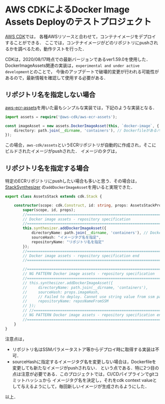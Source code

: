# AWS CDKによるDocker Image Assets Deployのテストプロジェクト

[AWS CDK](https://docs.aws.amazon.com/cdk/api/latest/docs/aws-construct-library.html)では，
各種AWSリソースと合わせて，コンテナイメージをデプロイすることができる．
ここでは，コンテナイメージがどのリポジトリにpushされるかを調べるため，動作テストを行った．

CDKは，2020/08/17時点での最新バージョンであるver1.59.0を使用した．
DockerImageAssets関連の実装は，`experimental and under active development`とのことで，
今後のアップデートで破壊的変更が行われる可能性があるので，最新情報を確認して使用する必要がある．

## リポジトリ名を指定しない場合

[aws-ecr-assets](https://docs.aws.amazon.com/cdk/api/latest/docs/@aws-cdk_aws-ecr-assets.DockerImageAsset.html)を用いた最もシンプルな実装では，下記のような実装となる．

```ts
import assets = require('@aws-cdk/aws-ecr-assets');

const imageAsset = new assets.DockerImageAsset(this, `docker-image`, {
    directory: path.join(__dirname, 'containers'), // Dockerfileがあるパスを指定する．
});
```

この場合，`aws-cdk/assets`というECRリポジトリが自動的に作成され，そこにビルドされたイメージがpushされた．
イメージのタグは，

## リポジトリ名を指定する場合

特定のECRリポジトリにpushしたい場合も多いと思う．その場合は，[StackSynthesizer](https://docs.aws.amazon.com/cdk/api/latest/typescript/api/core/defaultstacksynthesizer.html#core_DefaultStackSynthesizer_addDockerImageAsset)
の`addDockerImageAsset`を用いると実現できた．

```ts
export class AssetsStack extends cdk.Stack {

    constructor(scope: cdk.Construct, id: string, props: AssetsStackProps) {
        super(scope, id, props);
        //======================================================================
        // Docker image assets - repository specification
        //======================================================================
        this.synthesizer.addDockerImageAsset({
            directoryName: path.join(__dirname, 'containers'), // Dockerfileがあるディレクトリを指定
            sourceHash: "イメージタグ名を指定",
            repositoryName: "リポジトリ名を指定"
        });
        //======================================================================
        // Docker image assets - repository specification end
        //======================================================================

        //======================================================================
        // NG PATTERN Docker image assets - repository specification
        //======================================================================
        // this.synthesizer.addDockerImageAsset({
        //     directoryName: path.join(__dirname, 'containers'),
        //     sourceHash: props.imageHash,
        //     // Failed to deploy. Cannot use string value from ssm parameter store.
        //     repositoryName: reposNameFromSSM
        // });
        // //======================================================================
        // NG PATTERN Docker image assets - repository specification end
        //======================================================================    
    }
}
```

注意点は，
- リポジトリ名はSSMパラメータストア等からデプロイ時に取得する実装は不可．
- sourceHashに指定するイメージタグ名を変更しない場合は，Dockerfileを変更しても新たなイメージがpushされない．
という点である．特に2つ目の点は注意が必要である．このプロジェクトでは，CI/CDパイプラインでgitコミットハッシュから
イメージタグ名を決定し，それをcdk context valueとして与えるようにして，毎回新しいイメージが生成されるようにした．

以上．
